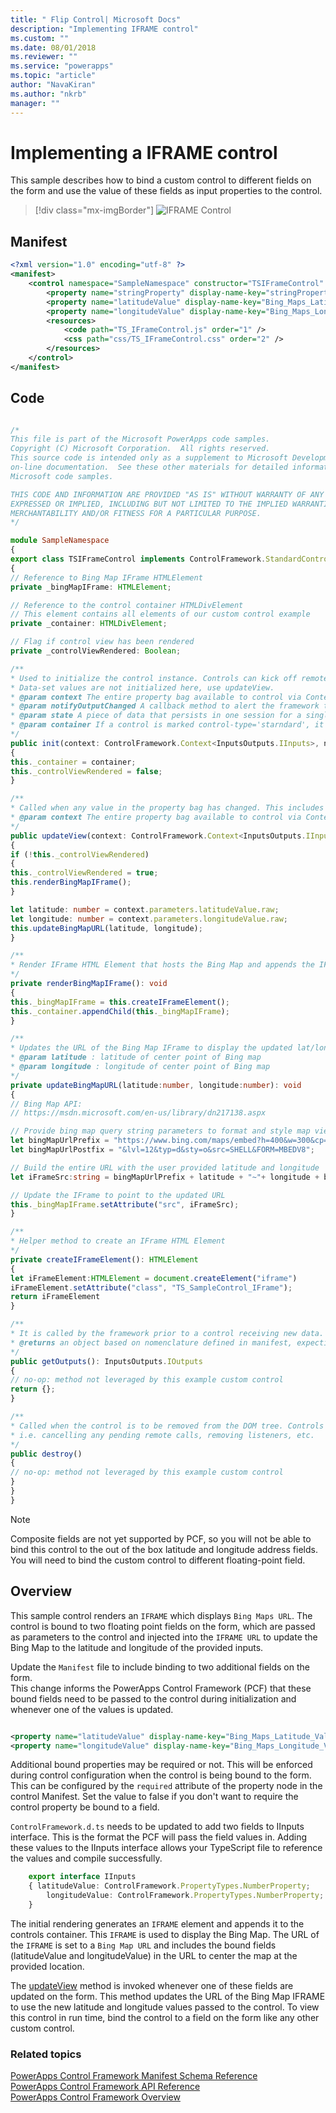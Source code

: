 ```yaml
---
title: " Flip Control| Microsoft Docs" 
description: "Implementing IFRAME control" 
ms.custom: ""
ms.date: 08/01/2018
ms.reviewer: ""
ms.service: "powerapps"
ms.topic: "article"
author: "NavaKiran" 
ms.author: "nkrb" 
manager: "" 
---
```

# Implementing a IFRAME control

This sample describes how to bind a custom control to different fields on the form and use the value of these fields as input properties to the control.  

> [!div class="mx-imgBorder"]
> ![IFRAME Control](../media/iframe-control.png "IFRAME Control")

## Manifest

```xml
<?xml version="1.0" encoding="utf-8" ?>
<manifest>
	<control namespace="SampleNamespace" constructor="TSIFrameControl" version="1.0.0" display-name-key="TS_IFrameControl" description-key="TS_IFrameControl_Desc" control-type="standard">
		<property name="stringProperty" display-name-key="stringProperty_Display_Key" description-key="stringProperty_Desc_Key" of-type="SingleLine.Text" usage="bound" required="true" />
		<property name="latitudeValue" display-name-key="Bing_Maps_Latitude_Value" description-key="latitude" of-type="FP" usage="bound" required="true" />
		<property name="longitudeValue" display-name-key="Bing_Maps_Longitude_Value" description-key="longitude" of-type="FP" usage="bound" required="true" />
		<resources>
			<code path="TS_IFrameControl.js" order="1" />
			<css path="css/TS_IFrameControl.css" order="2" />
		</resources>
	</control>
</manifest>
```

## Code

```TypeScript

/*
This file is part of the Microsoft PowerApps code samples.
Copyright (C) Microsoft Corporation.  All rights reserved.
This source code is intended only as a supplement to Microsoft Development Tools and/or
on-line documentation.  See these other materials for detailed information regarding
Microsoft code samples.

THIS CODE AND INFORMATION ARE PROVIDED "AS IS" WITHOUT WARRANTY OF ANY KIND, EITHER
EXPRESSED OR IMPLIED, INCLUDING BUT NOT LIMITED TO THE IMPLIED WARRANTIES OF
MERCHANTABILITY AND/OR FITNESS FOR A PARTICULAR PURPOSE.
*/

module SampleNamespace
{
export class TSIFrameControl implements ControlFramework.StandardControl<InputsOutputs.IInputs, InputsOutputs.IOutputs>
{
// Reference to Bing Map IFrame HTMLElement
private _bingMapIFrame: HTMLElement;

// Reference to the control container HTMLDivElement
// This element contains all elements of our custom control example
private _container: HTMLDivElement;

// Flag if control view has been rendered
private _controlViewRendered: Boolean;

/**
* Used to initialize the control instance. Controls can kick off remote server calls and other initialization actions here.
* Data-set values are not initialized here, use updateView.
* @param context The entire property bag available to control via Context Object; It contains values as set up by the customizer mapped to property names defined in the manifest, as well as utility functions.
* @param notifyOutputChanged A callback method to alert the framework that the control has new outputs ready to be retrieved asynchronously.
* @param state A piece of data that persists in one session for a single user. Can be set at any point in a controls life cycle by calling 'setControlState' in the Mode interface.
* @param container If a control is marked control-type='starndard', it will receive an empty div element within which it can render its content.
*/
public init(context: ControlFramework.Context<InputsOutputs.IInputs>, notifyOutputChanged: () => void, state: ControlFramework.Dictionary, container:HTMLDivElement)
{
this._container = container;
this._controlViewRendered = false;
}

/**
* Called when any value in the property bag has changed. This includes field values, data-sets, global values such as container height and width, offline status, control metadata values such as label, visible, etc.
* @param context The entire property bag available to control via Context Object; It contains values as set up by the customizer mapped to names defined in the manifest, as well as utility functions
*/
public updateView(context: ControlFramework.Context<InputsOutputs.IInputs>,)
{
if (!this._controlViewRendered)
{
this._controlViewRendered = true;
this.renderBingMapIFrame();
}

let latitude: number = context.parameters.latitudeValue.raw;
let longitude: number = context.parameters.longitudeValue.raw;
this.updateBingMapURL(latitude, longitude);
}

/**
* Render IFrame HTML Element that hosts the Bing Map and appends the IFrame to the control container
*/
private renderBingMapIFrame(): void
{
this._bingMapIFrame = this.createIFrameElement();
this._container.appendChild(this._bingMapIFrame);
}

/**
* Updates the URL of the Bing Map IFrame to display the updated lat/long coordinates
* @param latitude : latitude of center point of Bing map
* @param longitude : longitude of center point of Bing map
*/
private updateBingMapURL(latitude:number, longitude:number): void
{
// Bing Map API:
// https://msdn.microsoft.com/en-us/library/dn217138.aspx

// Provide bing map query string parameters to format and style map view
let bingMapUrlPrefix = "https://www.bing.com/maps/embed?h=400&w=300&cp=";
let bingMapUrlPostfix = "&lvl=12&typ=d&sty=o&src=SHELL&FORM=MBEDV8";

// Build the entire URL with the user provided latitude and longitude
let iFrameSrc:string = bingMapUrlPrefix + latitude + "~"+ longitude + bingMapUrlPostfix;

// Update the IFrame to point to the updated URL
this._bingMapIFrame.setAttribute("src", iFrameSrc);
}

/**
* Helper method to create an IFrame HTML Element
*/
private createIFrameElement(): HTMLElement
{
let iFrameElement:HTMLElement = document.createElement("iframe")
iFrameElement.setAttribute("class", "TS_SampleControl_IFrame");
return iFrameElement
}

/**
* It is called by the framework prior to a control receiving new data.
* @returns an object based on nomenclature defined in manifest, expecting object[s] for property marked as “bound” or “output”
*/
public getOutputs(): InputsOutputs.IOutputs
{
// no-op: method not leveraged by this example custom control
return {};
}

/**
* Called when the control is to be removed from the DOM tree. Controls should use this call for cleanup.
* i.e. cancelling any pending remote calls, removing listeners, etc.
*/
public destroy()
{
// no-op: method not leveraged by this example custom control
}
}
}
```

> [!NOTE]
> Composite fields are not yet supported by PCF, so you will not be able to bind this control to the out of the box latitude and longitude address fields. You will need to bind the custom control to different floating-point field.

## Overview

This sample control renders an `IFRAME` which displays `Bing Maps URL`. The control is bound to two floating point fields on the form, which are passed as parameters to the control and injected into the `IFRAME URL` to update the Bing Map to the latitude and longitude of the provided inputs.  

Update the `Manifest` file to include binding to two additional fields on the form.  
This change informs the PowerApps Control Framework (PCF) that these bound fields need to be passed to the control during initialization and whenever one of the values is updated.
  
```xml

<property name="latitudeValue" display-name-key="Bing_Maps_Latitude_Value" description-key="latitude" of-type="FP" usage="bound" required="true" />  
<property name="longitudeValue" display-name-key="Bing_Maps_Longitude_Value" description-key="longitude" of-type="FP" usage="bound" required="true" />  
```

Additional bound properties may be required or not. This will be enforced during control configuration when the control is being bound to the form. This can be configured by the `required` attribute of the property node in the control Manifest. Set the value to false if you don't want to require the control property be bound to a field. 
 
`ControlFramework.d.ts` needs to be updated to add two fields to IInputs interface. This is the format the PCF will pass the field values in. Adding these values to the IInputs interface allows your TypeScript file to reference the values and compile successfully.  

```TypeScript
    export interface IInputs 
    { latitudeValue: ControlFramework.PropertyTypes.NumberProperty;  
        longitudeValue: ControlFramework.PropertyTypes.NumberProperty;  
    }  
 ```
The initial rendering generates an `IFRAME` element and appends it to the controls container. This `IFRAME` is used to display the Bing Map. The URL of the `IFRAME` is set to a `Bing Map URL` and includes the bound fields (latitudeValue and longitudeValue) in the URL to center the map at the provided location. 

The [updateView](../reference/control/updateview.md) method is invoked whenever one of these fields are updated on the form. This method updates the URL of the Bing Map IFRAME to use the new latitude and longitude values passed to the control. 
To view this control in run time, bind the control to a field on the form like any other custom control.

### Related topics

[PowerApps Control Framework Manifest Schema Reference](../manifest-schema-reference/index.md)<br />
[PowerApps Control Framework API Reference](../index.md)<br />
[PowerApps Control Framework Overview](../powerapps-control-framework-overview.md)
